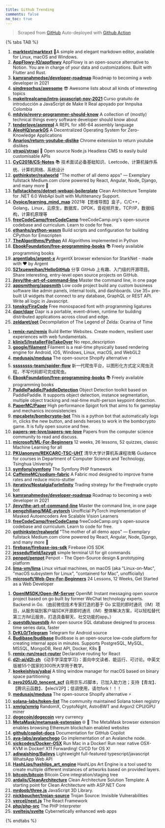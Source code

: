 ```yaml
---
title: Github Trending
comments: false
no_toc: true
---
```


> Scraped from [GitHub](https://github.com/trending)
Auto-deployed with [Github Action](https://docs.github.com/en/actions)

{% tabs TAB %}
<!-- tab Daily -->
1. [**marktext/marktext**](https://github.com/marktext/marktext)
📝A simple and elegant markdown editor, available for Linux, macOS and Windows.
2. [**AppFlowy-IO/appflowy**](https://github.com/AppFlowy-IO/appflowy)
AppFlowy is an open-source alternative to Notion. You are in charge of your data and customizations. Built with Flutter and Rust.
3. [**kamranahmedse/developer-roadmap**](https://github.com/kamranahmedse/developer-roadmap)
Roadmap to becoming a web developer in 2021
4. [**sindresorhus/awesome**](https://github.com/sindresorhus/awesome)
😎 Awesome lists about all kinds of interesting topics
5. [**makeitrealcamp/intro-javascript-nov-2021**](https://github.com/makeitrealcamp/intro-javascript-nov-2021)
Curso gratuito de introducción a JavaScript de Make It Real apoyado por Innpulsa Colombia
6. [**mtdvio/every-programmer-should-know**](https://github.com/mtdvio/every-programmer-should-know)
A collection of (mostly) technical things every software developer should know about
7. [**tenderlove/asmrepl**](https://github.com/tenderlove/asmrepl)
A REPL for x86-64 assembly language
8. [**AleoHQ/snarkOS**](https://github.com/AleoHQ/snarkOS)
A Decentralized Operating System for Zero-Knowledge Applications
9. [**Anarios/return-youtube-dislike**](https://github.com/Anarios/return-youtube-dislike)
Chrome extension to return youtube dislikes
10. [**strapi/strapi**](https://github.com/strapi/strapi)
🚀 Open source Node.js Headless CMS to easily build customisable APIs
11. [**CyC2018/CS-Notes**](https://github.com/CyC2018/CS-Notes)
📚 技术面试必备基础知识、Leetcode、计算机操作系统、计算机网络、系统设计
12. [**gothinkster/realworld**](https://github.com/gothinkster/realworld)
"The mother of all demo apps" — Exemplary fullstack Medium.com clone powered by React, Angular, Node, Django, and many more 🏅
13. [**fullstackhero/dotnet-webapi-boilerplate**](https://github.com/fullstackhero/dotnet-webapi-boilerplate)
Clean Architecture Template for .NET 6.0 WebApi built with Multitenancy Support.
14. [**0voice/learning_mind_map**](https://github.com/0voice/learning_mind_map)
2021年【思维导图】盒子，C/C++，Golang，Linux，云原生，数据库，DPDK，音视频开发，TCP/IP，数据结构，计算机原理等
15. [**freeCodeCamp/freeCodeCamp**](https://github.com/freeCodeCamp/freeCodeCamp)
freeCodeCamp.org's open-source codebase and curriculum. Learn to code for free.
16. [**ethanhs/python-wasm**](https://github.com/ethanhs/python-wasm)
Build scripts and configuration for building CPython for Emscripten
17. [**TheAlgorithms/Python**](https://github.com/TheAlgorithms/Python)
All Algorithms implemented in Python
18. [**EbookFoundation/free-programming-books**](https://github.com/EbookFoundation/free-programming-books)
📚 Freely available programming books
19. [**argentlabs/argent-x**](https://github.com/argentlabs/argent-x)
ArgentX browser extension for StarkNet - made with ❤️ by Argent
20. [**521xueweihan/HelloGitHub**](https://github.com/521xueweihan/HelloGitHub)
分享 GitHub 上有趣、入门级的开源项目。Share interesting, entry-level open source projects on GitHub.
21. [**jlevy/the-art-of-command-line**](https://github.com/jlevy/the-art-of-command-line)
Master the command line, in one page
22. [**appsmithorg/appsmith**](https://github.com/appsmithorg/appsmith)
Low code project build any custom business software like admin panels, internal tools, and dashboards. Use 35+ pre-built UI widgets that connect to any database, GraphQL or REST API. Write all logic in Javascript.
23. [**tonsky/FiraCode**](https://github.com/tonsky/FiraCode)
Free monospaced font with programming ligatures
24. [**dapr/dapr**](https://github.com/dapr/dapr)
Dapr is a portable, event-driven, runtime for building distributed applications across cloud and edge.
25. [**zeldaret/oot**](https://github.com/zeldaret/oot)
Decompilation of The Legend of Zelda: Ocarina of Time
<!-- endtab -->
<!-- tab Weekly -->
1. [**remix-run/remix**](https://github.com/remix-run/remix)
Build Better Websites. Create modern, resilient user experiences with web fundamentals.
2. [**klinix5/InstallerFileTakeOver**](https://github.com/klinix5/InstallerFileTakeOver)
No repo_description
3. [**google/filament**](https://github.com/google/filament)
Filament is a real-time physically based rendering engine for Android, iOS, Windows, Linux, macOS, and WebGL2
4. [**medusajs/medusa**](https://github.com/medusajs/medusa)
The open-source Shopify alternative ⚡️
5. [**ssssssss-team/spider-flow**](https://github.com/ssssssss-team/spider-flow)
新一代爬虫平台，以图形化方式定义爬虫流程，不写代码即可完成爬虫。
6. [**EbookFoundation/free-programming-books**](https://github.com/EbookFoundation/free-programming-books)
📚 Freely available programming books
7. [**PaddlePaddle/PaddleDetection**](https://github.com/PaddlePaddle/PaddleDetection)
Object Detection toolkit based on PaddlePaddle. It supports object detection, instance segmentation, multiple object tracking and real-time multi-person keypoint detection.
8. [**PaperMC/Paper**](https://github.com/PaperMC/Paper)
High performance Spigot fork that aims to fix gameplay and mechanics inconsistencies
9. [**mpcabete/bombcrypto-bot**](https://github.com/mpcabete/bombcrypto-bot)
This is a python bot that automatically logs in, clicks the new button, and sends heroes to work in the bombcrypto game. It is fully open source and free.
10. [**papers-we-love/papers-we-love**](https://github.com/papers-we-love/papers-we-love)
Papers from the computer science community to read and discuss.
11. [**microsoft/ML-For-Beginners**](https://github.com/microsoft/ML-For-Beginners)
12 weeks, 26 lessons, 52 quizzes, classic Machine Learning for all
12. [**PKUanonym/REKCARC-TSC-UHT**](https://github.com/PKUanonym/REKCARC-TSC-UHT)
清华大学计算机系课程攻略 Guidance for courses in Department of Computer Science and Technology, Tsinghua University
13. [**symfony/symfony**](https://github.com/symfony/symfony)
The Symfony PHP framework
14. [**CaffeineMC/sodium-fabric**](https://github.com/CaffeineMC/sodium-fabric)
A Fabric mod designed to improve frame rates and reduce micro-stutter
15. [**iterativv/NostalgiaForInfinity**](https://github.com/iterativv/NostalgiaForInfinity)
Trading strategy for the Freqtrade crypto bot
16. [**kamranahmedse/developer-roadmap**](https://github.com/kamranahmedse/developer-roadmap)
Roadmap to becoming a web developer in 2021
17. [**jlevy/the-art-of-command-line**](https://github.com/jlevy/the-art-of-command-line)
Master the command line, in one page
18. [**pengzhiliang/MAE-pytorch**](https://github.com/pengzhiliang/MAE-pytorch)
Unofficial PyTorch implementation of Masked Autoencoders Are Scalable Vision Learners
19. [**freeCodeCamp/freeCodeCamp**](https://github.com/freeCodeCamp/freeCodeCamp)
freeCodeCamp.org's open-source codebase and curriculum. Learn to code for free.
20. [**gothinkster/realworld**](https://github.com/gothinkster/realworld)
"The mother of all demo apps" — Exemplary fullstack Medium.com clone powered by React, Angular, Node, Django, and many more 🏅
21. [**firebase/firebase-ios-sdk**](https://github.com/firebase/firebase-ios-sdk)
Firebase iOS SDK
22. [**jesseduffield/lazygit**](https://github.com/jesseduffield/lazygit)
simple terminal UI for git commands
23. [**penpot/penpot**](https://github.com/penpot/penpot)
Penpot - The Open-Source design & prototyping platform
24. [**lima-vm/lima**](https://github.com/lima-vm/lima)
Linux virtual machines, on macOS (aka "Linux-on-Mac", "macOS subsystem for Linux", "containerd for Mac", unofficially)
25. [**microsoft/Web-Dev-For-Beginners**](https://github.com/microsoft/Web-Dev-For-Beginners)
24 Lessons, 12 Weeks, Get Started as a Web Developer
<!-- endtab -->
<!-- tab Monthly -->
1. [**OpenIMSDK/Open-IM-Server**](https://github.com/OpenIMSDK/Open-IM-Server)
OpenIM: Instant messaging open source project based on go built by former WeChat technology experts. Backend in Go.（由前微信技术专家打造的基于 Go 实现的即时通讯（IM）项目，从服务端到客户端SDK开源即时通讯（IM）整体解决方案，可以轻松替代第三方IM云服务，打造具备聊天、社交功能的app。）
2. [**questdb/questdb**](https://github.com/questdb/questdb)
An open source SQL database designed to process time series data, faster
3. [**DrKLO/Telegram**](https://github.com/DrKLO/Telegram)
Telegram for Android source
4. [**Budibase/budibase**](https://github.com/Budibase/budibase)
Budibase is an open-source low-code platform for creating internal apps in minutes. Supports PostgreSQL, MySQL, MSSQL, MongoDB, Rest API, Docker, K8s 🚀
5. [**remix-run/react-router**](https://github.com/remix-run/react-router)
Declarative routing for React
6. [**d2l-ai/d2l-zh**](https://github.com/d2l-ai/d2l-zh)
《动手学深度学习》：面向中文读者、能运行、可讨论。中英文版被55个国家的300所大学用于教学。
7. [**koekeishiya/yabai**](https://github.com/koekeishiya/yabai)
A tiling window manager for macOS based on binary space partitioning
8. [**zero205/JD_tencent_scf**](https://github.com/zero205/JD_tencent_scf)
自用京东JS脚本，已加入助力池；支持【青龙】、【腾讯云函数】、【elecV2P】；低调使用，请勿fork！！！
9. [**medusajs/medusa**](https://github.com/medusajs/medusa)
The open-source Shopify alternative ⚡️
10. [**solana-labs/token-list**](https://github.com/solana-labs/token-list)
The community maintained Solana token registry
11. [**xmrig/xmrig**](https://github.com/xmrig/xmrig)
RandomX, CryptoNight, AstroBWT and Argon2 CPU/GPU miner
12. [**dogecoin/dogecoin**](https://github.com/dogecoin/dogecoin)
very currency
13. [**MetaMask/metamask-extension**](https://github.com/MetaMask/metamask-extension)
🌐 🔌 The MetaMask browser extension enables browsing Ethereum blockchain enabled websites
14. [**github/copilot-docs**](https://github.com/github/copilot-docs)
Documentation for GitHub Copilot
15. [**ava-labs/avalanchego**](https://github.com/ava-labs/avalanchego)
Go implementation of an Avalanche node.
16. [**sickcodes/Docker-OSX**](https://github.com/sickcodes/Docker-OSX)
Run Mac in a Docker! Run near native OSX-KVM in Docker! X11 Forwarding! CI/CD for OS X!
17. [**adiwajshing/Baileys**](https://github.com/adiwajshing/Baileys)
Lightweight full-featured typescript/javascript WhatsApp Web API
18. [**HashLips/hashlips_art_engine**](https://github.com/HashLips/hashlips_art_engine)
HashLips Art Engine is a tool used to create multiple different instances of artworks based on provided layers.
19. [**bitcoin/bitcoin**](https://github.com/bitcoin/bitcoin)
Bitcoin Core integration/staging tree
20. [**ardalis/CleanArchitecture**](https://github.com/ardalis/CleanArchitecture)
Clean Architecture Solution Template: A starting point for Clean Architecture with ASP.NET Core
21. [**mrdoob/three.js**](https://github.com/mrdoob/three.js)
JavaScript 3D Library.
22. [**nickboucher/trojan-source**](https://github.com/nickboucher/trojan-source)
Trojan Source: Invisible Vulnerabilities
23. [**vercel/next.js**](https://github.com/vercel/next.js)
The React Framework
24. [**php/php-src**](https://github.com/php/php-src)
The PHP Interpreter
25. [**sveltejs/svelte**](https://github.com/sveltejs/svelte)
Cybernetically enhanced web apps
<!-- endtab -->
{% endtabs %}
